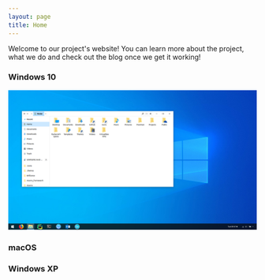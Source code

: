 ```yaml
---
layout: page
title: Home
---
```


Welcome to our project's website! You can learn more about the project, what we do and check out the blog once we get it working!

### Windows 10
![windows-10](resources/screenshots/windows-10/threshold_1.png)

### macOS

### Windows XP
